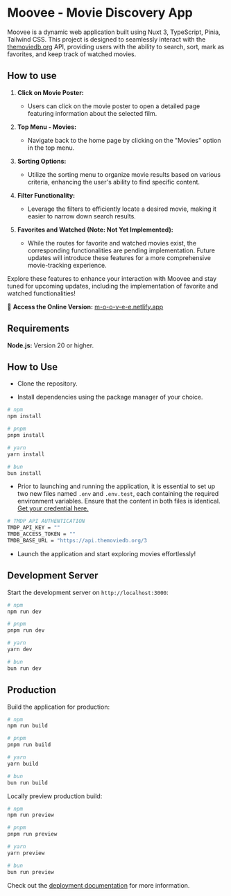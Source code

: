 # **Moovee - Movie Discovery App**

Moovee is a dynamic web application built using Nuxt 3, TypeScript, Pinia, Tailwind CSS. This project is designed to seamlessly interact with the [themoviedb.org](https://themoviedb.org) API, providing users with the ability to search, sort, mark as favorites, and keep track of watched movies.


## **How to use**

1. **Click on Movie Poster:**
   
   - Users can click on the movie poster to open a detailed page featuring information about the selected film.

2. **Top Menu - Movies:**
   
   - Navigate back to the home page by clicking on the "Movies" option in the top menu.

3. **Sorting Options:**
   
   - Utilize the sorting menu to organize movie results based on various criteria, enhancing the user's ability to find specific content.

4. **Filter Functionality:**
   
   - Leverage the filters to efficiently locate a desired movie, making it easier to narrow down search results.

5. **Favorites and Watched (Note: Not Yet Implemented):**
   
   - While the routes for favorite and watched movies exist, the corresponding functionalities are pending implementation. Future updates will introduce these features for a more comprehensive movie-tracking experience.

Explore these features to enhance your interaction with Moovee and stay tuned for upcoming updates, including the implementation of favorite and watched functionalities!



 🚀 **Access the Online Version:** [m-o-o-v-e-e.netlify.app](https://m-o-o-v-e-e.netlify.app/)

## Requirements

**Node.js:** Version 20 or higher.

## **How to Use**

- Clone the repository.

- Install dependencies using the package manager of your choice.

```bash
# npm
npm install

# pnpm
pnpm install

# yarn
yarn install

# bun
bun install
```

- Prior to launching and running the application, it is essential to set up two new files named `.env` and `.env.test`, each containing the required environment variables. Ensure that the content in both files is identical. [Get your credential here.](https://www.themoviedb.org/settings/api)

```bash
# TMDP API AUTHENTICATION
TMDP_API_KEY = ""
TMDB_ACCESS_TOKEN = ""
TMDB_BASE_URL = "https://api.themoviedb.org/3
```

- Launch the application and start exploring movies effortlessly!

## Development Server

Start the development server on `http://localhost:3000`:

```bash
# npm
npm run dev

# pnpm
pnpm run dev

# yarn
yarn dev

# bun
bun run dev
```

## Production

Build the application for production:

```bash
# npm
npm run build

# pnpm
pnpm run build

# yarn
yarn build

# bun
bun run build
```

Locally preview production build:

```bash
# npm
npm run preview

# pnpm
pnpm run preview

# yarn
yarn preview

# bun
bun run preview
```

Check out the [deployment documentation](https://nuxt.com/docs/getting-started/deployment) for more information.
